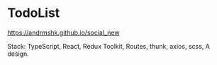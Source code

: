 # TodoList

https://andrmshk.github.io/social_new

Stack: TypeScript, React, Redux Toolkit, Routes, thunk, axios, scss, A design.



